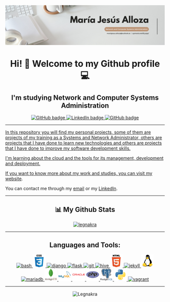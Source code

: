 <img src="https://github.com/Legnakra/Legnakra/blob/main/banner.png">

<h1 align="center"><b>Hi! 👋 Welcome to my Github profile 💻 </b></h1>
<h2 align="center"><b>I'm studying Network and Computer Systems Administration</b></h2>

<p align="center">
    <a href="https://github.com/Legnakra?tab=followers ">
        <img src="https://img.shields.io/github/followers/Legnakra?label=Followers&logo=GitHub&style=for-the-badge" alt="GitHub badge" />
    </a>
    <a href="www.linkedin.com/in/mjallozarodriguez">
        <img src="https://img.shields.io/badge/LinkedIn-0077B5?style=for-the-badge&logo=linkedin&logoColor=white" alt="LinkedIn badge" />
    </a>
    <a href="https://github.com/Legnakra?tab=repositories&sort=stargazers">
        <img src="https://img.shields.io/github/stars/Legnakra?style=for-the-badge" alt="GitHub badge" />
</p>

---
In this repository you will find my personal projects, some of them are projects of my training as a Systems and Network Administrator, others are projects that I have done to learn new technologies and others are projects that I have done to improve my software development skills.

I'm learning about the cloud and the tools for its management, development and deployment.

If you want to know more about my work and studies, you can visit my [website](https://sysmaria.netlify.app/).

You can contact me through my [email](mailto:mariajesus.alloza@outlook.es) or my [LinkedIn](https://www.linkedin.com/in/mjallozarodriguez/).

---

<h2 align="center"><b>📊 My Github Stats</b> </h2>
<p align="center"> <a href="https://github.com/ryo-ma/github-profile-trophy"><img src="https://github-profile-trophy.vercel.app/?username=legnakra" alt="legnakra" /></a> </p>

---

<h2 align="center">Languages and Tools:</h2>
<p align="center"> <a href="https://www.gnu.org/software/bash/" target="_blank" rel="noreferrer"> <img src="https://www.vectorlogo.zone/logos/gnu_bash/gnu_bash-icon.svg" alt="bash" width="40" height="40"/> </a> <a href="https://www.w3schools.com/css/" target="_blank" rel="noreferrer"> <img src="https://raw.githubusercontent.com/devicons/devicon/master/icons/css3/css3-original-wordmark.svg" alt="css3" width="40" height="40"/> </a> <a href="https://www.djangoproject.com/" target="_blank" rel="noreferrer"> <img src="https://cdn.worldvectorlogo.com/logos/django.svg" alt="django" width="40" height="40"/> </a> <a href="https://flask.palletsprojects.com/" target="_blank" rel="noreferrer"> <img src="https://www.vectorlogo.zone/logos/pocoo_flask/pocoo_flask-icon.svg" alt="flask" width="40" height="40"/> </a> <a href="https://git-scm.com/" target="_blank" rel="noreferrer"> <img src="https://www.vectorlogo.zone/logos/git-scm/git-scm-icon.svg" alt="git" width="40" height="40"/> </a> <a href="https://hive.apache.org/" target="_blank" rel="noreferrer"> <img src="https://www.vectorlogo.zone/logos/apache_hive/apache_hive-icon.svg" alt="hive" width="40" height="40"/> </a> <a href="https://www.w3.org/html/" target="_blank" rel="noreferrer"> <img src="https://raw.githubusercontent.com/devicons/devicon/master/icons/html5/html5-original-wordmark.svg" alt="html5" width="40" height="40"/> </a> <a href="https://jekyllrb.com/" target="_blank" rel="noreferrer"> <img src="https://www.vectorlogo.zone/logos/jekyllrb/jekyllrb-icon.svg" alt="jekyll" width="40" height="40"/> </a> <a href="https://www.linux.org/" target="_blank" rel="noreferrer"> <img src="https://raw.githubusercontent.com/devicons/devicon/master/icons/linux/linux-original.svg" alt="linux" width="40" height="40"/> </a> <a href="https://mariadb.org/" target="_blank" rel="noreferrer"> <img src="https://www.vectorlogo.zone/logos/mariadb/mariadb-icon.svg" alt="mariadb" width="40" height="40"/> </a> <a href="https://www.mongodb.com/" target="_blank" rel="noreferrer"> <img src="https://raw.githubusercontent.com/devicons/devicon/master/icons/mongodb/mongodb-original-wordmark.svg" alt="mongodb" width="40" height="40"/> </a> <a href="https://www.mysql.com/" target="_blank" rel="noreferrer"> <img src="https://raw.githubusercontent.com/devicons/devicon/master/icons/mysql/mysql-original-wordmark.svg" alt="mysql" width="40" height="40"/> </a> <a href="https://www.oracle.com/" target="_blank" rel="noreferrer"> <img src="https://raw.githubusercontent.com/devicons/devicon/master/icons/oracle/oracle-original.svg" alt="oracle" width="40" height="40"/> </a> <a href="https://www.php.net" target="_blank" rel="noreferrer"> <img src="https://raw.githubusercontent.com/devicons/devicon/master/icons/php/php-original.svg" alt="php" width="40" height="40"/> </a> <a href="https://www.postgresql.org" target="_blank" rel="noreferrer"> <img src="https://raw.githubusercontent.com/devicons/devicon/master/icons/postgresql/postgresql-original-wordmark.svg" alt="postgresql" width="40" height="40"/> </a> <a href="https://www.python.org" target="_blank" rel="noreferrer"> <img src="https://raw.githubusercontent.com/devicons/devicon/master/icons/python/python-original.svg" alt="python" width="40" height="40"/> </a> <a href="https://www.vagrantup.com/" target="_blank" rel="noreferrer"> <img src="https://www.vectorlogo.zone/logos/vagrantup/vagrantup-icon.svg" alt="vagrant" width="40" height="40"/> </a> </p>

---
<p align="center">
<img align="center" src="https://github-readme-stats.vercel.app/api?username=legnakra&show_icons=true&title_color=a277ff&text_color=61ffca&bg_color=15141b&locale=en" alt="Legnakra" />